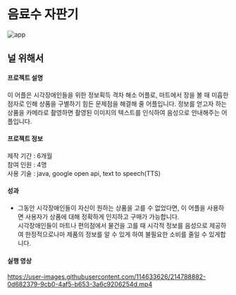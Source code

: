 # 음료수 자판기

![app](https://user-images.githubusercontent.com/114633626/214784901-9e4fe956-0401-416e-9445-22a468e80816.png)

 ## 널 위해서
  #### 프로젝트 설명
   이 어플은 시각장애인들을 위한 정보획득 격차 해소 어플로, 마트에서 장을 볼 때 미흡한 점자로 인해 상품을 구별하기 힘든 문제점을 해결해 줄 어플입니다. 정보를 얻고자 하는 상품을 카메라로 촬영하면 촬영된 이미지의 텍스트를 인식하여 음성으로 안내해주는 어플입니다.
   
  #### 프로젝트 정보
   제작 기간 : 6개월 <br />
   참여 인원 : 4명 <br />
   사용 기술 : java, google open api, text to speech(TTS)
   
  #### 성과
   - 그동안 시각장애인들이 자신이 원하는 상품을 고를 수 없었다면, 이 어플을 사용하면 사용자가 상품에 대해 정확하게 인지하고 구매가 가능합니다. <br />
   시각장애인들이 마트나 편의점에서 물건을 고를 때 시각적 정보를 음성으로 제공하여 한정적으로나마 제품의 정보를 알 수 있게 하여 불필요한 소비를 줄일 수 있게합니다.


  #### 실행 영상
   https://user-images.githubusercontent.com/114633626/214788882-0d682379-9cb0-4af5-b653-3a6c9206254d.mp4

